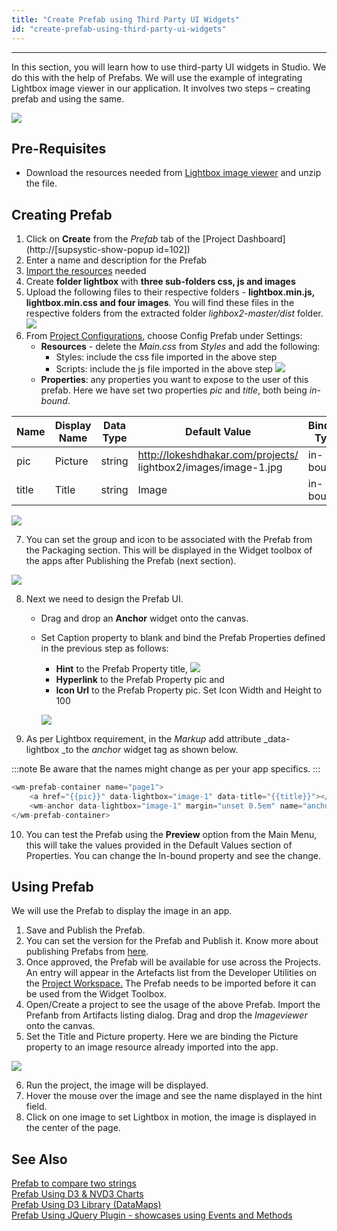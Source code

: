```yaml
---
title: "Create Prefab using Third Party UI Widgets"
id: "create-prefab-using-third-party-ui-widgets"
---
```

---

In this section, you will learn how to use third-party UI widgets in Studio. We do this with the help of Prefabs. We will use the example of integrating Lightbox image viewer in our application. It involves two steps – creating prefab and using the same. 

[![](/learn/assets/lbprefab_run2-1024x524.png)](/learn/assets/lbprefab_run2-1024x524.png)

## Pre-Requisites

- Download the resources needed from [Lightbox image viewer](http://lokeshdhakar.com/projects/lightbox2/) and unzip the file.

## Creating Prefab

1. Click on **Create** from the _Prefab_ tab of the [Project Dashboard](http://[supsystic-show-popup id=102])
2. Enter a name and description for the Prefab
3. [Import the resources](/learn/app-development/services/3rd-party-libraries) needed
4. Create **folder lightbox** with **three sub-folders css, js and images**
5. Upload the following files to their respective folders - **lightbox.min.js, lightbox.min.css and four images**. You will find these files in the respective folders from the extracted folder _lighbox2-master/dist_ folder. [![](/learn/assets/lbprefab_resource.png)](/learn/assets/lbprefab_resource.png)
6. From [Project Configurations](/learn/app-development/wavemaker-overview/product-walkthrough/#project-workspace), choose Config Prefab under Settings:
    - **Resources** - delete the _Main.css_ from _Styles_ and add the following:
        - Styles: include the css file imported in the above step
        - Scripts: include the js file imported in the above step [![](/learn/assets/lbprefab_settings.png)](/learn/assets/lbprefab_settings.png)
    - **Properties**: any properties you want to expose to the user of this prefab. Here we have set two properties _pic_ and _title_, both being _in-bound_.

| Name | Display Name | Data Type | Default Value | Binding Type | Widget Type |
| --- | --- | --- | --- | --- | --- |
| pic | Picture | string | http://lokeshdhakar.com/projects/ lightbox2/images/image-1.jpg | in-bound | text |
| title | Title | string | Image | in-bound | text |

[![](/learn/assets/lbprefab_props.png)](/learn/assets/lbprefab_props.png)

7. You can set the group and icon to be associated with the Prefab from the Packaging section. This will be displayed in the Widget toolbox of the apps after Publishing the Prefab (next section). 

[![](/learn/assets/lbprefab_package.png)](/learn/assets/lbprefab_package.png)

8. Next we need to design the Prefab UI.
    - Drag and drop an **Anchor** widget onto the canvas.
    - Set Caption property to blank and bind the Prefab Properties defined in the previous step as follows:
        - **Hint** to the Prefab Property title, [![](/learn/assets/lbprefab_pic_props.png?v=20)](/learn/assets/lbprefab_pic_props.png?v=20)
        - **Hyperlink** to the Prefab Property pic and
        - **Icon Url** to the Prefab Property pic. Set Icon Width and Height to 100 
        
        [![](/learn/assets/lbprefab_pic_props2.png?v=20)](/learn/assets/lbprefab_pic_props2.png?v=20)

9. As per Lightbox requirement, in the _Markup_ add attribute _data-lightbox _to the _anchor_ widget tag as shown below. 

:::note
Be aware that the names might change as per your app specifics.
:::

```js
<wm-prefab-container name="page1">  
    <a href="{{pic}}" data-lightbox="image-1" data-title="{{title}}"></a> 
    <wm-anchor data-lightbox="image-1" margin="unset 0.5em" name="anchor1" caption="" hint="bind:title" hyperlink="bind:pic" iconurl="bind:pic" iconwidth="100" iconheight="100"></wm-anchor>  
</wm-prefab-container>
```

10. You can test the Prefab using the **Preview** option from the Main Menu, this will take the values provided in the Default Values section of Properties. You can change the In-bound property and see the change.

## Using Prefab

We will use the Prefab to display the image in an app.

1. Save and Publish the Prefab.
2. You can set the version for the Prefab and Publish it. Know more about publishing Prefabs from [here](/learn/app-development/custom-widgets/prefabs-overview#publishing-prefabs).
3. Once approved, the Prefab will be available for use across the Projects. An entry will appear in the Artefacts list from the Developer Utilities on the [Project Workspace.](/learn/app-development/wavemaker-overview/product-walkthrough/#project-workspace) The Prefab needs to be imported before it can be used from the Widget Toolbox.
4. Open/Create a project to see the usage of the above Prefab. Import the Prefanb from Artifacts listing dialog. Drag and drop the _Imageviewer_ onto the canvas.
5. Set the Title and Picture property. Here we are binding the Picture property to an image resource already imported into the app. 

[![](/learn/assets/lbprefab_dnd.png?v=20)](/learn/assets/lbprefab_dnd.png?v=20)

6. Run the project, the image will be displayed.
7. Hover the mouse over the image and see the name displayed in the hint field.
8. Click on one image to set Lightbox in motion, the image is displayed in the center of the page.

## See Also

[Prefab to compare two strings](/learn/how-tos/create-simple-prefab/)  
[Prefab Using D3 & NVD3 Charts](/learn/how-tos/create-prefab-using-d3-nvd3-charts/)  
[Prefab Using D3 Library (DataMaps)](/learn/how-tos/create-prefab-using-d3-library-datamaps/)  
[Prefab Using JQuery Plugin - showcases using Events and Methods](/learn/how-tos/create-prefab-using-jquery-plugin/)  
